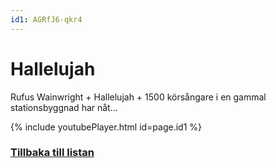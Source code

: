 ```yaml
---
id1: AGRfJ6-qkr4
---
```


# Hallelujah

Rufus Wainwright + Hallelujah + 1500 körsångare i en gammal stationsbyggnad har nåt...

{% include youtubePlayer.html id=page.id1 %}

### [Tillbaka till listan](/index)